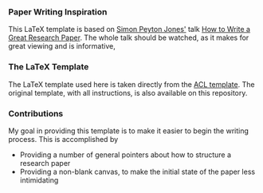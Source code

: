 ### Paper Writing Inspiration
This LaTeX template is based on [Simon Peyton Jones'](https://www.microsoft.com/en-us/research/people/simonpj/) talk [How to Write a Great Research Paper](https://www.youtube.com/watch?v=g3dkRsTqdDA&t=1621s). The whole talk should be watched, as it makes for great viewing and is informative,

### The LaTeX Template
The LaTeX template used here is taken directly from the [ACL template](http://acl2017.org/calls/papers/#paper-submission-and-templates). The original template, with all instructions, is also available on this repository.

### Contributions
My goal in providing this template is to make it easier to begin the writing process. This is accomplished by
* Providing a number of general pointers about how to structure a research paper
* Providing a non-blank canvas, to make the initial state of the paper less intimidating
